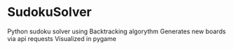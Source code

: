 # SudokuSolver
Python sudoku solver using Backtracking algorythm
Generates new boards via api requests
Visualized in pygame
